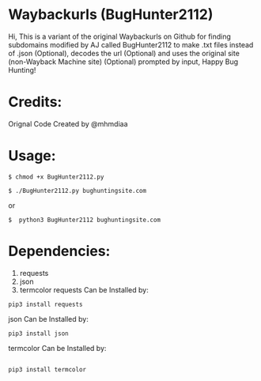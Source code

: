 # Waybackurls (BugHunter2112)
Hi, This is a variant of the original Waybackurls on Github for finding subdomains modified by AJ called BugHunter2112 to make .txt files instead of 
.json (Optional), decodes the url (Optional) and uses the original site (non-Wayback Machine site) (Optional) prompted by input,  Happy Bug Hunting!





# Credits:

Orignal Code Created by @mhmdiaa




# Usage:
```
$ chmod +x BugHunter2112.py

$ ./BugHunter2112.py bughuntingsite.com

```
or 
```
$  python3 BugHunter2112 bughuntingsite.com

```



# Dependencies:

1. requests
2. json
3. termcolor
requests Can be Installed by:

```
pip3 install requests

```

json Can be Installed by:

```
pip3 install json

```

termcolor Can be Installed by:

```

pip3 install termcolor

```

